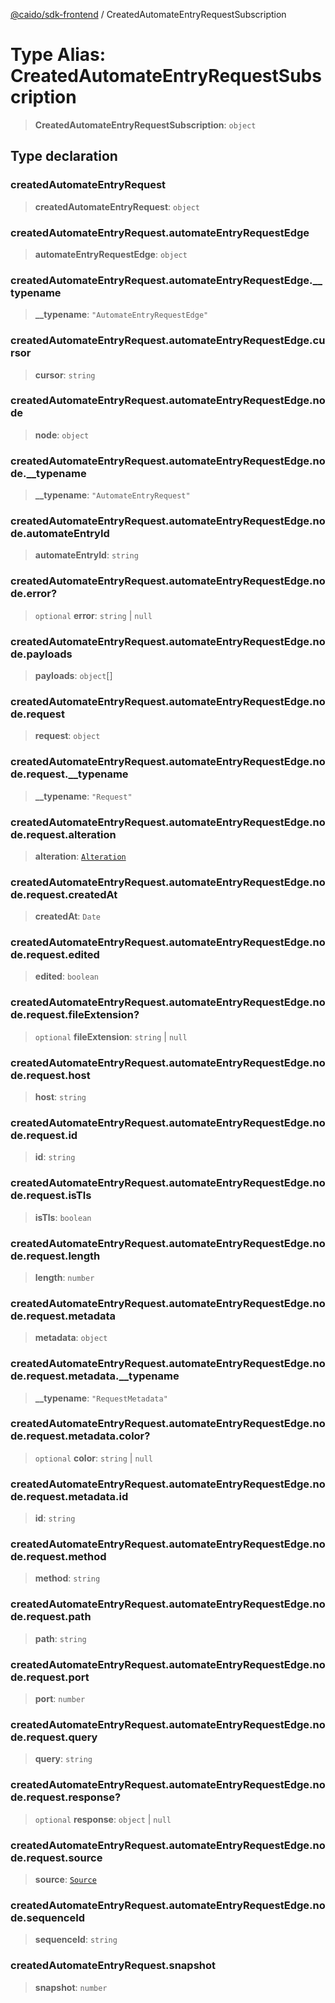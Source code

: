 [@caido/sdk-frontend](../index.md) / CreatedAutomateEntryRequestSubscription

# Type Alias: CreatedAutomateEntryRequestSubscription

> **CreatedAutomateEntryRequestSubscription**: `object`

## Type declaration

### createdAutomateEntryRequest

> **createdAutomateEntryRequest**: `object`

### createdAutomateEntryRequest.automateEntryRequestEdge

> **automateEntryRequestEdge**: `object`

### createdAutomateEntryRequest.automateEntryRequestEdge.\_\_typename

> **\_\_typename**: `"AutomateEntryRequestEdge"`

### createdAutomateEntryRequest.automateEntryRequestEdge.cursor

> **cursor**: `string`

### createdAutomateEntryRequest.automateEntryRequestEdge.node

> **node**: `object`

### createdAutomateEntryRequest.automateEntryRequestEdge.node.\_\_typename

> **\_\_typename**: `"AutomateEntryRequest"`

### createdAutomateEntryRequest.automateEntryRequestEdge.node.automateEntryId

> **automateEntryId**: `string`

### createdAutomateEntryRequest.automateEntryRequestEdge.node.error?

> `optional` **error**: `string` \| `null`

### createdAutomateEntryRequest.automateEntryRequestEdge.node.payloads

> **payloads**: `object`[]

### createdAutomateEntryRequest.automateEntryRequestEdge.node.request

> **request**: `object`

### createdAutomateEntryRequest.automateEntryRequestEdge.node.request.\_\_typename

> **\_\_typename**: `"Request"`

### createdAutomateEntryRequest.automateEntryRequestEdge.node.request.alteration

> **alteration**: [`Alteration`](Alteration.md)

### createdAutomateEntryRequest.automateEntryRequestEdge.node.request.createdAt

> **createdAt**: `Date`

### createdAutomateEntryRequest.automateEntryRequestEdge.node.request.edited

> **edited**: `boolean`

### createdAutomateEntryRequest.automateEntryRequestEdge.node.request.fileExtension?

> `optional` **fileExtension**: `string` \| `null`

### createdAutomateEntryRequest.automateEntryRequestEdge.node.request.host

> **host**: `string`

### createdAutomateEntryRequest.automateEntryRequestEdge.node.request.id

> **id**: `string`

### createdAutomateEntryRequest.automateEntryRequestEdge.node.request.isTls

> **isTls**: `boolean`

### createdAutomateEntryRequest.automateEntryRequestEdge.node.request.length

> **length**: `number`

### createdAutomateEntryRequest.automateEntryRequestEdge.node.request.metadata

> **metadata**: `object`

### createdAutomateEntryRequest.automateEntryRequestEdge.node.request.metadata.\_\_typename

> **\_\_typename**: `"RequestMetadata"`

### createdAutomateEntryRequest.automateEntryRequestEdge.node.request.metadata.color?

> `optional` **color**: `string` \| `null`

### createdAutomateEntryRequest.automateEntryRequestEdge.node.request.metadata.id

> **id**: `string`

### createdAutomateEntryRequest.automateEntryRequestEdge.node.request.method

> **method**: `string`

### createdAutomateEntryRequest.automateEntryRequestEdge.node.request.path

> **path**: `string`

### createdAutomateEntryRequest.automateEntryRequestEdge.node.request.port

> **port**: `number`

### createdAutomateEntryRequest.automateEntryRequestEdge.node.request.query

> **query**: `string`

### createdAutomateEntryRequest.automateEntryRequestEdge.node.request.response?

> `optional` **response**: `object` \| `null`

### createdAutomateEntryRequest.automateEntryRequestEdge.node.request.source

> **source**: [`Source`](Source.md)

### createdAutomateEntryRequest.automateEntryRequestEdge.node.sequenceId

> **sequenceId**: `string`

### createdAutomateEntryRequest.snapshot

> **snapshot**: `number`

